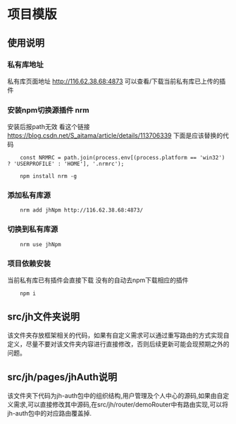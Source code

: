 # 项目模版

## 使用说明

### 私有库地址

私有库页面地址 <http://116.62.38.68:4873>
可以查看/下载当前私有库已上传的插件

### 安装npm切换源插件 nrm

安装后报path无效 看这个链接 <https://blog.csdn.net/S_aitama/article/details/113706339>
下面是应该替换的代码

```
    const NRMRC = path.join(process.env[(process.platform == 'win32') ? 'USERPROFILE' : 'HOME'], '.nrmrc');
```

```
    npm install nrm -g
```

### 添加私有库源

```
    nrm add jhNpm http://116.62.38.68:4873/
```

### 切换到私有库源

```
    nrm use jhNpm
```

### 项目依赖安装

当前私有库已有插件会直接下载 没有的自动去npm下载相应的插件

```
    npm i
```

## src/jh文件夹说明

该文件夹存放框架相关的代码，如果有自定义需求可以通过重写路由的方式实现自定义，尽量不要对该文件夹内容进行直接修改，否则后续更新可能会现预期之外的问题。

## src/jh/pages/jhAuth说明

该文件夹下代码为jh-auth包中的组织结构,用户管理及个人中心的源码,如果由自定义需求,可以直接修改其中源码,在src/jh/router/demoRouter中有路由实现,可以将jh-auth包中的对应路由覆盖掉.
